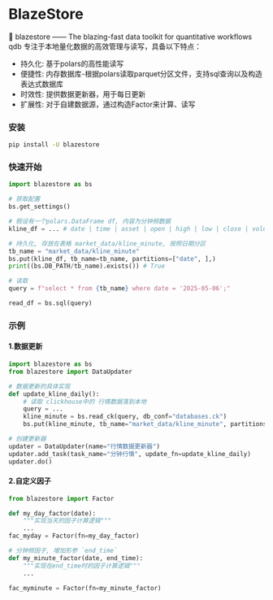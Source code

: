 # BlazeStore 
🚀 blazestore —— The blazing-fast data toolkit for quantitative workflows
qdb 专注于本地量化数据的高效管理与读写，具备以下特点：
- 持久化: 基于polars的高性能读写
- 便捷性: 内存数据库-根据polars读取parquet分区文件，支持sql查询以及构造表达式数据库
- 时效性: 提供数据更新器，用于每日更新
- 扩展性: 对于自建数据源，通过构造Factor来计算、读写

### 安装
```bash
pip install -U blazestore
```

### 快速开始
```python
import blazestore as bs

# 获取配置
bs.get_settings()

# 假设有一个polars.DataFrame df, 内容为分钟频数据
kline_df = ... # date | time | asset | open | high | low | close | volume

# 持久化, 存放在表格 market_data/kline_minute, 按照日期分区
tb_name = "market_data/kline_minute"
bs.put(kline_df, tb_name=tb_name, partitions=["date", ],)
print((bs.DB_PATH/tb_name).exists()) # True

# 读取
query = f"select * from {tb_name} where date = '2025-05-06';"

read_df = bs.sql(query)
```

### 示例
#### 1.数据更新
```python
import blazestore as bs
from blazestore import DataUpdater

# 数据更新的具体实现
def update_kline_daily():
    # 读取 clickhouse中的 行情数据落到本地
    query = ...
    kline_minute = bs.read_ck(query, db_conf="databases.ck")
    bs.put(kline_minute, tb_name="market_data/kline_minute", partitions=["date", ])

# 创建更新器 
updater = DataUpdater(name="行情数据更新器")
updater.add_task(task_name="分钟行情", update_fn=update_kline_daily)
updater.do()
```

#### 2.自定义因子
```python
from blazestore import Factor

def my_day_factor(date):
    """实现当天的因子计算逻辑"""
    ...
fac_myday = Factor(fn=my_day_factor)

# 分钟频因子, 增加形参 `end_time`
def my_minute_factor(date, end_time):
    """实现在end_time时的因子计算逻辑"""
    ...

fac_myminute = Factor(fn=my_minute_factor)
```
